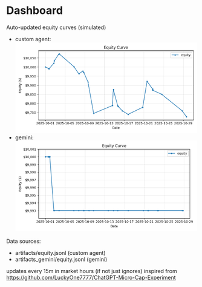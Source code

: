 # Dashboard

Auto-updated equity curves (simulated)

- custom agent: ![Equity Curve](artifacts/equity.png?v=59178af)
- gemini: ![Equity Curve (Gemini)](artifacts_gemini/equity.png?v=59178af)

Data sources:
- artifacts/equity.jsonl (custom agent)
- artifacts_gemini/equity.jsonl (gemini)

updates every 15m in market hours (if not just ignores)
inspired from https://github.com/LuckyOne7777/ChatGPT-Micro-Cap-Experiment
